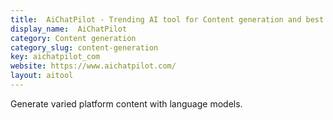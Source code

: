 ```yaml
---
title:  AiChatPilot - Trending AI tool for Content generation and best alternatives
display_name:  AiChatPilot
category: Content generation
category_slug: content-generation
key: aichatpilot_com
website: https://www.aichatpilot.com/
layout: aitool
---
```


Generate varied platform content with language models.
